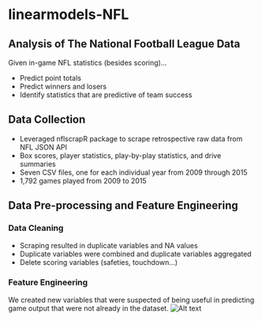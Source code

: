 # linearmodels-NFL

## Analysis of The National Football League Data
Given in-game NFL statistics (besides scoring)...
* Predict point totals
* Predict winners and losers
* Identify statistics that are predictive of team success 

## Data Collection
* Leveraged nflscrapR package to scrape retrospective raw data from NFL JSON API
* Box scores, player statistics, play-by-play statistics, and drive summaries
* Seven CSV files, one for each individual year from 2009 through 2015
* 1,792 games played from 2009 to 2015

## Data Pre-processing and Feature Engineering
### Data Cleaning
* Scraping resulted in duplicate variables and NA values
* Duplicate variables were combined and duplicate variables aggregated
* Delete scoring variables (safeties, touchdown…)

### Feature Engineering
We created new variables that were suspected of being useful in predicting game output that were not already in the dataset.
![Alt text](https://raw.github.com/nickkimer/linearmodels-NFL/screenshots/feature_engineering.png)

